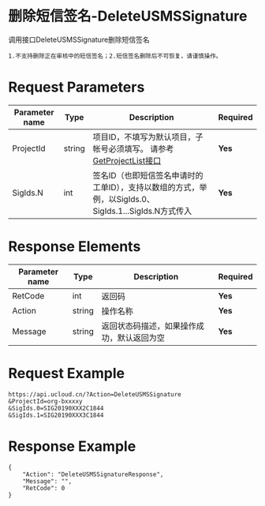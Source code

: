 # 删除短信签名-DeleteUSMSSignature

调用接口DeleteUSMSSignature删除短信签名

```
1.不支持删除正在审核中的短信签名；2.短信签名删除后不可恢复，请谨慎操作。
```

# Request Parameters
|Parameter name|Type|Description|Required|
|---|---|---|---|
|ProjectId|string|项目ID，不填写为默认项目，子帐号必须填写。 请参考[GetProjectList接口](api/summary/get_project_list)|**Yes**|
|SigIds.N|int|签名ID（也即短信签名申请时的工单ID），支持以数组的方式，举例，以SigIds.0、SigIds.1...SigIds.N方式传入   |**Yes**|

# Response Elements
|Parameter name|Type|Description|Required|
|---|---|---|---|
|RetCode|int|返回码|**Yes**|
|Action|string|操作名称|**Yes**|
|Message|string|返回状态码描述，如果操作成功，默认返回为空|**Yes**|

# Request Example
```
https://api.ucloud.cn/?Action=DeleteUSMSSignature
&ProjectId=org-bxxxxy
&SigIds.0=SIG20190XXX2C1844
&SigIds.1=SIG20190XXX3C1844
```

# Response Example
```
{
    "Action": "DeleteUSMSSignatureResponse", 
    "Message": "", 
    "RetCode": 0
}
```

